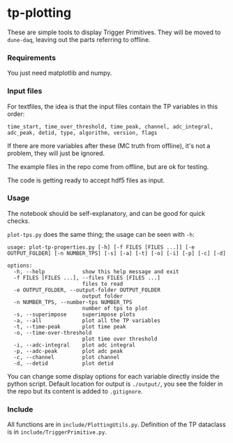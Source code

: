 # tp-plotting

These are simple tools to display Trigger Primitives.
They will be moved to `dune-daq`, leaving out the parts referring to offline.

### Requirements

You just need matplotlib and numpy.

### Input files
For textfiles, the idea is that the input files contain the TP variables in this order:
```
time_start, time_over_threshold, time_peak, channel, adc_integral, adc_peak, detid, type, algorithm, version, flags
```
If there are more variables after these (MC truth from offline), it's not a problem, they will just be ignored.

The example files in the repo come from offline, but are ok for testing.

The code is getting ready to accept hdf5 files as input.

### Usage

The notebook should be self-explanatory, and can be good for quick checks.

`plot-tps.py` does the same thing; the usage can be seen with `-h`:

```
usage: plot-tp-properties.py [-h] [-f FILES [FILES ...]] [-e OUTPUT_FOLDER] [-n NUMBER_TPS] [-s] [-a] [-t] [-o] [-i] [-p] [-c] [-d]

options:
  -h, --help            show this help message and exit
  -f FILES [FILES ...], --files FILES [FILES ...]
                        files to read
  -e OUTPUT_FOLDER, --output-folder OUTPUT_FOLDER
                        output folder
  -n NUMBER_TPS, --number-tps NUMBER_TPS
                        number of tps to plot
  -s, --superimpose     superimpose plots
  -a, --all             plot all the TP variables
  -t, --time-peak       plot time peak
  -o, --time-over-threshold
                        plot time over threshold
  -i, --adc-integral    plot adc integral
  -p, --adc-peak        plot adc peak
  -c, --channel         plot channel
  -d, --detid           plot detid
```

You can change some display options for each variable directly inside the python script.
Default location for output is `./output/`, you see the folder in the repo but its content is added to `.gitignore`.


### Include

All functions are in `include/PlottingUtils.py`. 
Definition of the TP dataclass is in `include/TriggerPrimitive.py`.